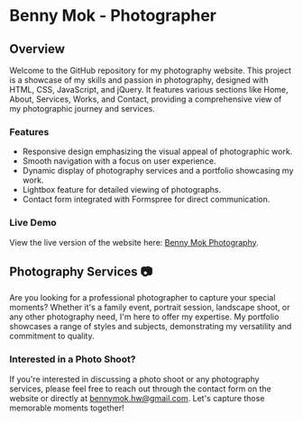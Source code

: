 # Benny Mok - Photographer

## Overview
Welcome to the GitHub repository for my photography website. This project is a showcase of my skills and passion in photography, designed with HTML, CSS, JavaScript, and jQuery. It features various sections like Home, About, Services, Works, and Contact, providing a comprehensive view of my photographic journey and services.

### Features
- Responsive design emphasizing the visual appeal of photographic work.
- Smooth navigation with a focus on user experience.
- Dynamic display of photography services and a portfolio showcasing my work.
- Lightbox feature for detailed viewing of photographs.
- Contact form integrated with Formspree for direct communication.

### Live Demo
View the live version of the website here: [Benny Mok Photography](https://bennymok-photography.netlify.app/).

## Photography Services 📷
Are you looking for a professional photographer to capture your special moments? Whether it's a family event, portrait session, landscape shoot, or any other photography need, I'm here to offer my expertise. My portfolio showcases a range of styles and subjects, demonstrating my versatility and commitment to quality.

### Interested in a Photo Shoot?
If you're interested in discussing a photo shoot or any photography services, please feel free to reach out through the contact form on the website or directly at bennymok.hw@gmail.com. Let's capture those memorable moments together!
